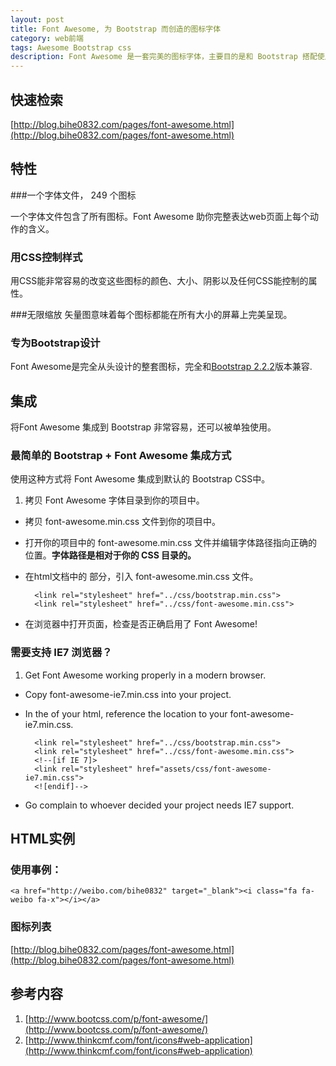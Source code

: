 ```yaml
---
layout: post
title: Font Awesome, 为 Bootstrap 而创造的图标字体
category: web前端
tags: Awesome Bootstrap css
description: Font Awesome 是一套完美的图标字体，主要目的是和 Bootstrap 搭配使用
---
```


## 快速检索

[http://blog.bihe0832.com/pages/font-awesome.html](http://blog.bihe0832.com/pages/font-awesome.html)

## 特性

###一个字体文件， 249 个图标

一个字体文件包含了所有图标。Font Awesome 助你完整表达web页面上每个动作的含义。

### 用CSS控制样式

用CSS能非常容易的改变这些图标的颜色、大小、阴影以及任何CSS能控制的属性。

###无限缩放
  矢量图意味着每个图标都能在所有大小的屏幕上完美呈现。
### 专为Bootstrap设计
Font Awesome是完全从头设计的整套图标，完全和<a href="http://www.bootcss.com/" target="_blank">Bootstrap 2.2.2</a>版本兼容.

## 集成

将Font Awesome 集成到 Bootstrap 非常容易，还可以被单独使用。

### 最简单的 Bootstrap + Font Awesome 集成方式

使用这种方式将 Font Awesome 集成到默认的 Bootstrap CSS中。

1. 拷贝 Font Awesome 字体目录到你的项目中。
- 拷贝 font-awesome.min.css 文件到你的项目中。
- 打开你的项目中的 font-awesome.min.css 文件并编辑字体路径指向正确的位置。**字体路径是相对于你的 CSS 目录的。**
- 在html文档中的 <head> 部分，引入 font-awesome.min.css 文件。

		<link rel="stylesheet" href="../css/bootstrap.min.css">
		<link rel="stylesheet" href="../css/font-awesome.min.css">

- 在浏览器中打开页面，检查是否正确启用了 Font Awesome!

### 需要支持 IE7 浏览器？

1. Get Font Awesome working properly in a modern browser.
- Copy font-awesome-ie7.min.css into your project.
- In the <head> of your html, reference the location to your font-awesome-ie7.min.css.

		<link rel="stylesheet" href="../css/bootstrap.min.css">
		<link rel="stylesheet" href="../css/font-awesome.min.css">
		<!--[if IE 7]>
		<link rel="stylesheet" href="assets/css/font-awesome-ie7.min.css">
		<![endif]-->
- Go complain to whoever decided your project needs IE7 support.

## HTML实例

### 使用事例：

	<a href="http://weibo.com/bihe0832" target="_blank"><i class="fa fa-weibo fa-x"></i></a>

### 图标列表

[http://blog.bihe0832.com/pages/font-awesome.html](http://blog.bihe0832.com/pages/font-awesome.html)

## 参考内容

1. [http://www.bootcss.com/p/font-awesome/](http://www.bootcss.com/p/font-awesome/)
2. [http://www.thinkcmf.com/font/icons#web-application](http://www.thinkcmf.com/font/icons#web-application)
